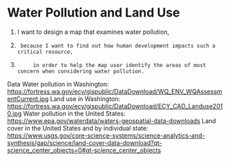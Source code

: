# Water Pollution and Land Use

1. I want to design a map that examines water pollution,
2.      because I want to find out how human development impacts such a critical resource,
3.          in order to help the map user identify the areas of most concern when considering water pollution.

Data
Water pollution in Washington: https://fortress.wa.gov/ecy/gispublic/DataDownload/WQ_ENV_WQAssessmentCurrent.jpg
Land use in Washington: https://fortress.wa.gov/ecy/gispublic/DataDownload/ECY_CAD_Landuse2010.jpg
Water pollution in the United States: https://www.epa.gov/waterdata/waters-geospatial-data-downloads
Land cover in the United States and by individual state: https://www.usgs.gov/core-science-systems/science-analytics-and-synthesis/gap/science/land-cover-data-download?qt-science_center_objects=0#qt-science_center_objects